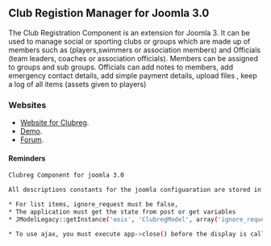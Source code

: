 ## Club Registion Manager for Joomla 3.0
The Club Registration Component is an extension for Joomla 3. It can be used to manage social or sporting clubs or groups which are made up of members such as (players,swimmers or association members) and Officials (team leaders, coaches or association officials). Members can be assigned to groups and sub groups. 
Officials can add notes to members, add emergency contact details, add simple payment details, upload files , keep a log of all items (assets given to players)


### Websites
* [Website for Clubreg](http://app.deltastateonline.com/).
* [Demo](http://demo3.deltastateonline.com/).
* [Forum](http://app.deltastateonline.com/forum/).

#### Reminders
```bash
Clubreg Component for joomla 3.0

All descriptions constants for the joomla configuaration are stored in en-GB.com_clubreg.sys.ini

* For list items, ignore_request must be false,
* The application must get the state from post or get variables
* JModelLegacy::getInstance('eois', 'ClubregModel', array('ignore_request' => false));

* To use ajax, you must execute app->close() before the display is called
```